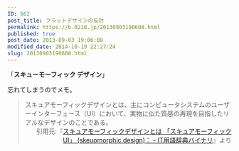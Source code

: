 ```yaml
---
ID: 662
post_title: フラットデザインの反対
permalink: https://b.0218.jp/20130903190608.html
published: true
post_date: 2013-09-03 19:06:08
modified_date: 2014-10-19 22:27:24
slug: 20130903190608.html
---
```

「<strong>スキューモーフィック デザイン</strong>」

忘れてしまうのでメモ。

<blockquote>スキュアモーフィックデザインとは、主にコンピュータシステムのユーザーインターフェース（UI）において、実物に似た質感の再現を目指したリアルなデザインのことである。<div align="right">引用元:『<a href="http://goo.gl/zbuJdw" target="_blank">スキュアモーフィックデザインとは 「スキュアモーフィックUI」 (skeuomorphic design)： - IT用語辞典バイナリ</a>』より</div></blockquote>